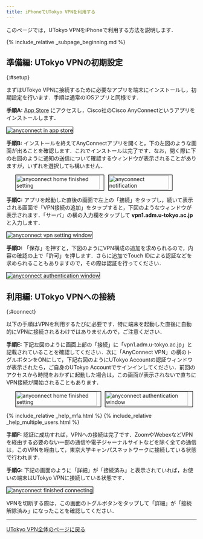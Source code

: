 ```yaml
---
title: iPhoneでUTokyo VPNを利用する 
---
```


このページでは，UTokyo VPNをiPhoneで利用する方法を説明します．

{% include_relative _subpage_beginning.md %}
## 準備編: UTokyo VPNの初期設定
{:#setup}

まずはUTokyo VPNに接続するために必要なアプリを端末にインストールし，初期設定を行います．手順は通常のiOSアプリと同様です．

**手順A:** [App Store](https://apps.apple.com/jp/app/cisco-anyconnect/id1135064690) にアクセスし，Cisco社のCisco AnyConnectというアプリをインストールします．

<img src="img/iphone01-app-store.png" alt="anyconnect in app store" style="margin:auto; border:solid 1px black;" />

**手順B:** インストールを終えてAnyConnectアプリを開くと，下の左図のような画面が出ることを確認します．これでインストールは完了です．なお，開く際に下の右図のように通知の送信について確認するウィンドウが表示されることがありますが，いずれを選択しても構いません．

<ul style="display: flex;">
<li style="list-style: none;">
  <img src="img/iphone02-setup_home.png" alt="anyconnect home finished setting" style="margin:auto; width:95%; border:solid 1px black;" /></li>
<li style="list-style: none;">
  <img src="img/iphone03-setup_home_popup_notify.png" alt="anyconnect notification" style="margin:auto; width:95%; border:solid 1px black;" /></li>
</ul>

**手順C:** アプリを起動した直後の画面で左上の「接続」をタップし，続いて表示される画面で「VPN接続の追加」をタップすると，下図のようなウィンドウが表示されます．「サーバ」の横の入力欄をタップして **vpn1.adm.u-tokyo.ac.jp** と入力します．

<img src="img/iphone04-setup_home_connections_add-vpn-connection.png" alt="anyconnect vpn setting window" style="margin:auto; border:solid 1px black;" />

**手順D:** 「保存」を押すと，下図のようにVPN構成の追加を求められるので，内容の確認の上で「許可」を押します．さらに追加でTouch IDによる認証などを求められることもありますので，その際は認証を行ってください．

<img src="img/iphone05-setup_home_connections_add-vpn-connection_popup_config.png" alt="anyconnect authentication window" style="margin:auto; border:solid 1px black;" />


## 利用編: UTokyo VPNへの接続
{:#connect}

以下の手順はVPNを利用するたびに必要です．特に端末を起動した直後に自動的にVPNに接続されるわけではありませんので，ご注意ください．

**手順E:** 下記左図のように画面上部の「接続」に「vpn1.adm.u-tokyo.ac.jp」と記載されていることを確認してください．次に「AnyConnect VPN」の横のトグルボタンをONにして，下記右図のようにUTokyo Accountの認証ウィンドウが表示されたら，ご自身のUTokyo Accountでサインインしてください．前回のアクセスから時間をおかずに起動した場合は，この画面が表示されないで直ちにVPN接続が開始されることもあります．

<ul style="display: flex;">
<li style="list-style: none;">
  <img src="img/iphone06-home_disconnected.png" alt="anyconnect home finished setting" style="margin:auto; width:95%; border:solid 1px black;" /></li>
<li style="list-style: none;">
  <img src="img/iphone07-signin_.png" alt="anyconnect authentication window" style="margin:auto; width:95%; border:solid 1px black;" /></li>
</ul>

{% include_relative _help_mfa.html %}
{% include_relative _help_multiple_users.html %}

**手順F:** 認証に成功すれば，VPNへの接続は完了です．ZoomやWebexなどVPNを経由する必要のない一部の通信や電子ジャーナルサイトなどを除く全ての通信は，このVPNを経由して，東京大学キャンパスネットワークに接続している状態で行われます．

**手順G:** 下記の画面のように「詳細」が「接続済み」と表示されていれば，お使いの端末はUTokyo VPNに接続している状態です．

<img src="img/iphone08-home_connected.png" alt="anyconnect finished connecting" style="margin:auto; border:solid 1px black;" />

VPNを切断する際は，この画面のトグルボタンをタップして「詳細」が「接続解除済み」になったことを確認してください．

---

[UTokyo VPN全体のページに戻る](.)
